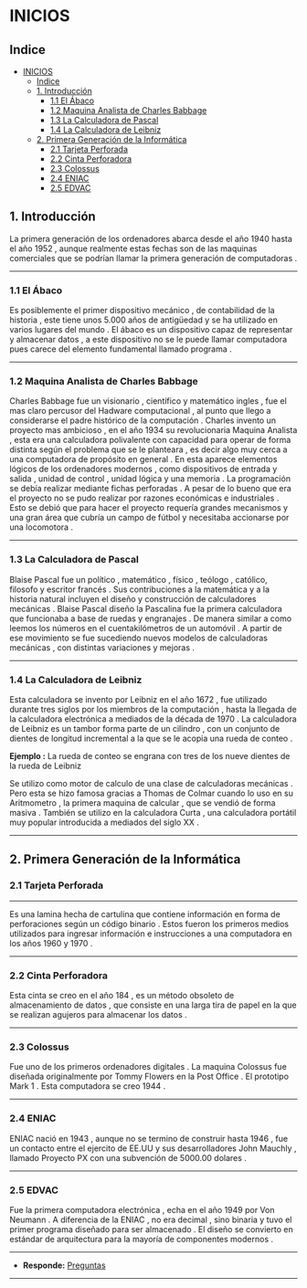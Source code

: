 # INICIOS

## Indice
- [INICIOS](#inicios)
  - [Indice](#indice)
  - [1. Introducción](#1-introducción)
    - [1.1  El Ábaco](#11--el-ábaco)
    - [1.2 Maquina Analista de Charles Babbage](#12-maquina-analista-de-charles-babbage)
    - [1.3 La Calculadora de Pascal](#13-la-calculadora-de-pascal)
    - [1.4 La Calculadora de Leibniz](#14-la-calculadora-de-leibniz)
  - [2. Primera Generación de la Informática](#2-primera-generación-de-la-informática)
    - [2.1 Tarjeta Perforada](#21-tarjeta-perforada)
    - [2.2 Cinta Perforadora](#22-cinta-perforadora)
    - [2.3  Colossus](#23--colossus)
    - [2.4 ENIAC](#24-eniac)
    - [2.5  EDVAC](#25--edvac)


## 1. Introducción 

La primera generación de los ordenadores abarca desde el año 1940 hasta el año 1952 , aunque realmente estas fechas son de las maquinas comerciales que se podrían llamar la primera generación de computadoras .

************************************
### 1.1  El Ábaco

Es posiblemente el primer dispositivo mecánico , de contabilidad de la historia , este tiene unos 5.000 años de antigüedad y se ha utilizado en varios lugares del mundo .
El ábaco es un dispositivo capaz de representar y almacenar datos , a este dispositivo no se le puede llamar computadora pues carece del elemento fundamental llamado programa .
************************************

### 1.2 Maquina Analista de Charles Babbage

Charles Babbage fue un visionario , científico y matemático ingles , fue el mas claro percusor del Hadware computacional , al punto que llego a considerarse el padre histórico de la computación .
Charles invento un proyecto mas ambicioso , en el año 1934 su revolucionaria Maquina Analista , esta era una calculadora polivalente con capacidad para operar de forma distinta según el problema que se le planteara , es decir algo muy cerca a una computadora de propósito en general . 
En esta aparece elementos lógicos de los ordenadores modernos , como dispositivos de entrada y salida , unidad de control , unidad lógica y una memoria . La programación se debía realizar mediante fichas perforadas .
A pesar de lo bueno que era el proyecto no se pudo realizar por razones económicas e industriales . Esto se debió que para hacer el proyecto requería grandes mecanismos y una gran área que cubría un campo de fútbol y necesitaba accionarse por una locomotora .
************************************

### 1.3 La Calculadora de Pascal 

Blaise Pascal fue un político , matemático , físico , teólogo , católico, filosofo y escritor francés . Sus contribuciones a la matemática y a la historia natural incluyen el diseño y construcción de calculadores mecánicas .
Blaise Pascal diseño la Pascalina fue la primera calculadora que funcionaba a base de ruedas y engranajes . De manera similar a como leemos los números en el cuentakilómetros de un automóvil .
A partir de ese movimiento se fue sucediendo nuevos modelos de calculadoras mecánicas , con distintas variaciones y mejoras .
************************************
### 1.4 La Calculadora de Leibniz 

Esta calculadora se invento por Leibniz en el año 1672 , fue utilizado durante tres siglos por los miembros de la computación , hasta la llegada de la calculadora electrónica a mediados de la década de 1970 . 
La calculadora de  Leibniz es un tambor forma parte de un cilindro , con un conjunto de dientes de longitud incremental a la que se le acopia una rueda de conteo .

**Ejemplo :** La rueda de conteo se engrana con tres de los nueve dientes de la rueda de Leibniz 

Se utilizo como motor de calculo de una clase de calculadoras mecánicas . 
Pero esta se hizo famosa gracias a Thomas de Colmar cuando lo uso en su Aritmometro , la primera maquina de calcular , que se vendió de forma masiva . También se utilizo en la calculadora Curta , una calculadora portátil muy popular introducida a mediados del siglo XX . 
************************************

## 2. Primera Generación de la Informática 

### 2.1 Tarjeta Perforada 
************************************
Es una lamina hecha de cartulina que contiene información en forma de perforaciones según un código binario . Estos fueron los primeros medios utilizados para ingresar información e instrucciones a una computadora en los años 1960 y 1970 .
************************************
### 2.2 Cinta Perforadora 

Esta cinta se creo en el año 184 , es un método obsoleto de almacenamiento de datos , que consiste en una larga tira de papel en la que se realizan agujeros para almacenar los datos .
************************************

### 2.3  Colossus 

Fue uno de los primeros ordenadores digitales . La maquina Colossus fue diseñada originalmente por Tommy Flowers en la Post Office . El prototipo Mark 1 . Esta computadora se creo 1944 .
************************************
### 2.4 ENIAC 

ENIAC nació en 1943 , aunque no se termino de construir hasta 1946 , fue un contacto entre el ejercito de EE.UU y sus desarrolladores John Mauchly , llamado Proyecto PX con una subvención de 5000.00 dolares .
************************************

### 2.5  EDVAC

Fue la primera computadora electrónica , echa en el año 1949 por Von Neumann . A diferencia de la ENIAC , no era decimal , sino binaria y tuvo el primer programa diseñado para ser almacenado . El diseño se convierto en estándar de arquitectura para la mayoría de componentes modernos . 

************************************
- **Responde:** [Preguntas](1_inicios_preguntas.md)
************************************